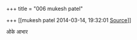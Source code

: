 +++
title = "006 mukesh patel"

+++
[[mukesh patel	2014-03-14, 19:32:01 [Source](https://groups.google.com/g/samskrita/c/G4y5dJLsK3U)]]



ओके आभार

